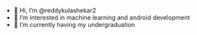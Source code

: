 - 👋 Hi, I’m @reddykulashekar2
- 👀 I’m interested in machine learning and android development
- 🌱 I’m currently having my undergraduation


<!---
reddykulashekar2/reddykulashekar2 is a ✨ special ✨ repository because its `README.md` (this file) appears on your GitHub profile.
You can click the Preview link to take a look at your changes.
--->
